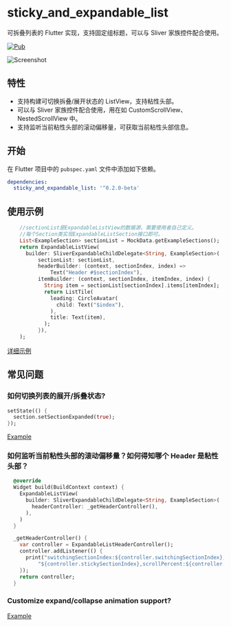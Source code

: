 # sticky_and_expandable_list

可拆叠列表的 Flutter 实现，支持固定组标题，可以与 Sliver 家族控件配合使用。

[![Pub](https://img.shields.io/pub/v/sticky_and_expandable_list.svg)](https://pub.dartlang.org/packages/sticky_and_expandable_list)

![Screenshot](https://raw.githubusercontent.com/tp7309/flutter_sticky_and_expandable_list/master/doc/images/sliverlist.gif)

## 特性

- 支持构建可切换拆叠/展开状态的 ListView，支持粘性头部。
- 可以与 Sliver 家族控件配合使用，用在如 CustomScrollView、NestedScrollView 中。
- 支持监听当前粘性头部的滚动偏移量，可获取当前粘性头部信息。

## 开始

在 Flutter 项目中的 `pubspec.yaml` 文件中添加如下依赖。

```yaml
dependencies:
  sticky_and_expandable_list: '^0.2.0-beta'
```

## 使用示例

```dart
    //sectionList是ExpandableListView的数据源，需要使用者自己定义。
    //每个Section类实现ExpandableListSection接口即可。
    List<ExampleSection> sectionList = MockData.getExampleSections();
    return ExpandableListView(
      builder: SliverExpandableChildDelegate<String, ExampleSection>(
          sectionList: sectionList,
          headerBuilder: (context, sectionIndex, index) =>
              Text("Header #$sectionIndex"),
          itemBuilder: (context, sectionIndex, itemIndex, index) {
            String item = sectionList[sectionIndex].items[itemIndex];
            return ListTile(
              leading: CircleAvatar(
                child: Text("$index"),
              ),
              title: Text(item),
            );
          }),
    );
```

[详细示例](https://github.com/tp7309/flutter_sticky_and_expandable_list/tree/master/example)

## 常见问题

### 如何切换列表的展开/拆叠状态?

```dart
setState(() {
  section.setSectionExpanded(true);
});
```

[Example](https://github.com/tp7309/flutter_sticky_and_expandable_list/blob/master/example/lib/example_listview.dart)

### 如何监听当前粘性头部的滚动偏移量？如何得知哪个 Header 是粘性头部？

```dart
  @override
  Widget build(BuildContext context) {
    ExpandableListView(
      builder: SliverExpandableChildDelegate<String, ExampleSection>(
        headerController: _getHeaderController(),
      ),
    )
  }

  _getHeaderController() {
    var controller = ExpandableListHeaderController();
    controller.addListener(() {
      print("switchingSectionIndex:${controller.switchingSectionIndex}, stickySectionIndex:" +
          "${controller.stickySectionIndex},scrollPercent:${controller.percent}");
    });
    return controller;
  }
```
### Customize expand/collapse animation support?
[Example](https://github.com/tp7309/flutter_sticky_and_expandable_list/blob/master/example/lib/example_custom_section_animation.dart)